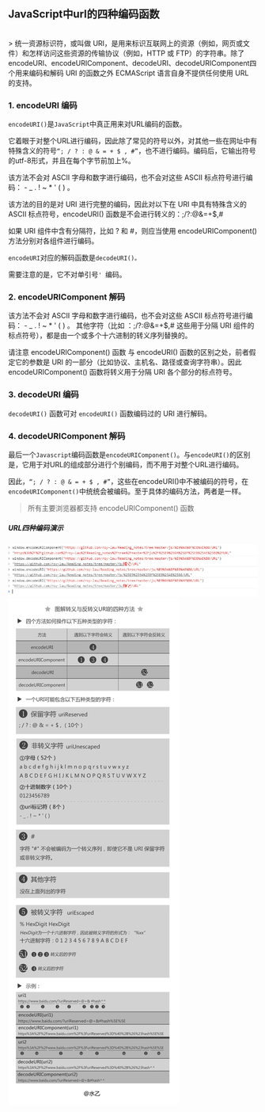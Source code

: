 ## 		 		JavaScript中url的四种编码函数

<br />
> 统一资源标识符，或叫做 URI，是用来标识互联网上的资源（例如，网页或文件）和怎样访问这些资源的传输协议（例如，HTTP 或 FTP）的字符串。除了encodeURI、encodeURIComponent、decodeURI、decodeURIComponent四个用来编码和解码 URI 的函数之外 ECMAScript 语言自身不提供任何使用 URL 的支持。



### 1. encodeURI 编码

`encodeURI()`是`JavaScript`中真正用来对URL编码的函数。

它着眼于对整个URL进行编码，因此除了常见的符号以外，对其他一些在网址中有特殊含义的符号```“; / ? : @ & = + $ , #”```，也不进行编码。编码后，它输出符号的utf-8形式，并且在每个字节前加上%。

该方法不会对 ASCII 字母和数字进行编码，也不会对这些 ASCII 标点符号进行编码： - _ . ! ~ * ' ( ) 。

该方法的目的是对 URI 进行完整的编码，因此对以下在 URI 中具有特殊含义的 ASCII 标点符号，encodeURI() 函数是不会进行转义的：;/?:@&=+$,#

如果 URI 组件中含有分隔符，比如 ? 和 #，则应当使用 encodeURIComponent() 方法分别对各组件进行编码。

`encodeURI`对应的解码函数是`decodeURI()。`

需要注意的是，它不对单引号```' ```编码。



### 2. encodeURIComponent 解码

该方法不会对 ASCII 字母和数字进行编码，也不会对这些 ASCII 标点符号进行编码： - _ . ! ~ * ' ( ) 。
其他字符（比如 ：;/?:@&=+$,# 这些用于分隔 URI 组件的标点符号），都是由一个或多个十六进制的转义序列替换的。

请注意 encodeURIComponent() 函数 与 encodeURI() 函数的区别之处，前者假定它的参数是 URI 的一部分（比如协议、主机名、路径或查询字符串）。因此 encodeURIComponent() 函数将转义用于分隔 URI 各个部分的标点符号。



### 3. decodeURI 编码

`decodeURI()` 函数可对 `encodeURI()` 函数编码过的 URI 进行解码。



### 4. decodeURIComponent 解码

最后一个`Javascript`编码函数是`encodeURIComponent()`。与`encodeURI()`的区别是，它用于对URL的组成部分进行个别编码，而不用于对整个URL进行编码。

因此，`“; / ? : @ & = + $ , #”`，这些在encodeURI()中不被编码的符号，在`encodeURIComponent()`中统统会被编码。至于具体的编码方法，两者是一样。


> 所有主要浏览器都支持 encodeURIComponent() 函数


##### URL四种编码演示

<img src="img/url_foul_encoding.png" alt="URL四种编码演示" />

<img src="img/Graphical_url_four_encoding.png" alt="图解URL四种编码" />
